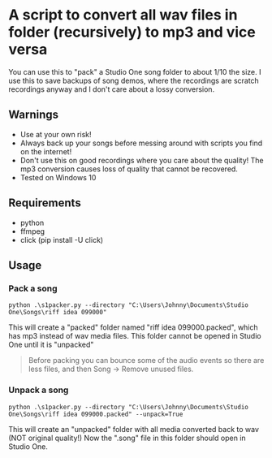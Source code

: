 # A script to convert all wav files in folder (recursively) to mp3 and vice versa


You can use this to "pack" a Studio One song folder to about 1/10 the size.
I use this to save backups of song demos, where the recordings are scratch recordings anyway and I don't care about a lossy conversion.

## Warnings
- Use at your own risk!
- Always back up your songs before messing around with scripts you find on the internet!
- Don't use this on good recordings where you care about the quality! The mp3 conversion causes loss of quality that cannot be recovered.
- Tested on Windows 10

## Requirements
- python
- ffmpeg
- click (pip install -U click)

## Usage

### Pack a song
`python .\s1packer.py --directory "C:\Users\Johnny\Documents\Studio One\Songs\riff idea 099000"`

This will create a "packed" folder named "riff idea 099000.packed", which has mp3 instead of wav media files. This folder cannot be opened in Studio One until it is "unpacked"

> Before packing you can bounce some of the audio events so there are less files, and then Song -> Remove unused files.

### Unpack a song
`python .\s1packer.py --directory "C:\Users\Johnny\Documents\Studio One\Songs\riff idea 099000.packed" --unpack=True`

This will create an "unpacked" folder with all media converted back to wav (NOT original quality!)
Now the ".song" file in this folder should open in Studio One. 